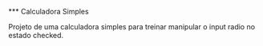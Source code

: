 *** Calculadora Simples

Projeto de uma calculadora simples para treinar manipular o input radio no estado checked.
